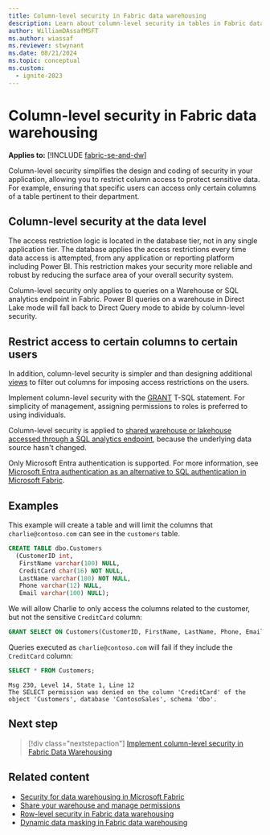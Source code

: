 ```yaml
---
title: Column-level security in Fabric data warehousing
description: Learn about column-level security in tables in Fabric data warehousing.
author: WilliamDAssafMSFT
ms.author: wiassaf
ms.reviewer: stwynant
ms.date: 08/21/2024
ms.topic: conceptual
ms.custom:
  - ignite-2023
---
```

# Column-level security in Fabric data warehousing

**Applies to:** [!INCLUDE [fabric-se-and-dw](includes/applies-to-version/fabric-se-and-dw.md)]

Column-level security simplifies the design and coding of security in your application, allowing you to restrict column access to protect sensitive data. For example, ensuring that specific users can access only certain columns of a table pertinent to their department. 

## Column-level security at the data level

The access restriction logic is located in the database tier, not in any single application tier. The database applies the access restrictions every time data access is attempted, from any application or reporting platform including Power BI. This restriction makes your security more reliable and robust by reducing the surface area of your overall security system. 

Column-level security only applies to queries on a Warehouse or SQL analytics endpoint in Fabric. Power BI queries on a warehouse in Direct Lake mode will fall back to Direct Query mode to abide by column-level security.

## Restrict access to certain columns to certain users

In addition, column-level security is simpler and than designing additional [views](/sql/relational-databases/views/views?view=fabric&preserve-view=true) to filter out columns for imposing access restrictions on the users.

Implement column-level security with the [GRANT](/sql/t-sql/statements/grant-transact-sql?view=fabric&preserve-view=true) T-SQL statement. For simplicity of management, assigning permissions to roles is preferred to using individuals.

Column-level security is applied to [shared warehouse or lakehouse accessed through a SQL analytics endpoint](share-warehouse-manage-permissions.md), because the underlying data source hasn't changed.

Only Microsoft Entra authentication is supported. For more information, see [Microsoft Entra authentication as an alternative to SQL authentication in Microsoft Fabric](entra-id-authentication.md).

## Examples

This example will create a table and will limit the columns that `charlie@contoso.com` can see in the `customers` table.

```sql
CREATE TABLE dbo.Customers
  (CustomerID int,
   FirstName varchar(100) NULL,
   CreditCard char(16) NOT NULL,
   LastName varchar(100) NOT NULL,
   Phone varchar(12) NULL,
   Email varchar(100) NULL);

```

We will allow Charlie to only access the columns related to the customer, but not the sensitive `CreditCard` column:

```sql
GRANT SELECT ON Customers(CustomerID, FirstName, LastName, Phone, Email) TO [Charlie@contoso.com];
```

Queries executed as `charlie@contoso.com` will fail if they include the `CreditCard` column:

```sql
SELECT * FROM Customers;
```

```output
Msg 230, Level 14, State 1, Line 12
The SELECT permission was denied on the column 'CreditCard' of the object 'Customers', database 'ContosoSales', schema 'dbo'.
```

## Next step

> [!div class="nextstepaction"]
> [Implement column-level security in Fabric Data Warehousing](tutorial-column-level-security.md)

## Related content

- [Security for data warehousing in Microsoft Fabric](security.md)
- [Share your warehouse and manage permissions](share-warehouse-manage-permissions.md)
- [Row-level security in Fabric data warehousing](row-level-security.md)
- [Dynamic data masking in Fabric data warehousing](dynamic-data-masking.md)
